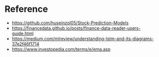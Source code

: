 # Reference
  * https://github.com/huseinzol05/Stock-Prediction-Models
  * https://financedata.github.io/posts/finance-data-reader-users-guide.html
  * https://medium.com/mlreview/understanding-lstm-and-its-diagrams-37e2f46f1714
  * https://www.investopedia.com/terms/e/ema.asp
